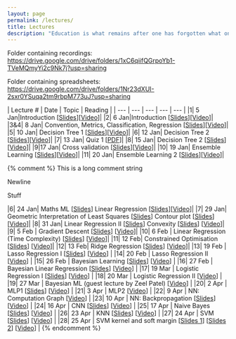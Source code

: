 ```yaml
---
layout: page
permalink: /lectures/
title: Lectures
description: "Education is what remains after one has forgotten what one has learned in school."
---
```


Folder containing recordings:
https://drive.google.com/drive/folders/1xC6qiifQGrpoYb1-TVeMQmyYi2c9Nk7j?usp=sharing

Folder containing spreadsheets:
https://drive.google.com/drive/folders/1Nr23dXUI-2sxr0YSuqa2tm9rbpM773uJ?usp=sharing

|  Lecture # | Date | Topic | Reading |
| --- | --- | --- | --- | --- |
|1| 5 Jan|Introduction [[Slides](../lectures/1-introduction.pdf)][[Video](https://drive.google.com/file/d/1qv6sDH12C3Cw2EIcBGFOWHMMbO53JHgk/view?usp=sharing)]|
|2| 6 Jan|Introduction [[Slides](../lectures/1-introduction.pdf)][[Video](https://drive.google.com/file/d/1kqmYZGIh_094UpVOvsFSJuJVI_vB-KlW/view?usp=sharing)]|
|3&4| 8 Jan| Convention, Metrics, Classification, Regression [[Slides](../lectures/accuracy.pdf)][[Video]( https://drive.google.com/file/d/1PWMVticrPbjWywqxCEgsXoCbMvZ43OJ6/view?usp=sharing)]|
|5| 10 Jan| Decision Tree 1 [[Slides](../lectures/decision-tree-1.pdf)][[Video](https://drive.google.com/file/d/1x7_OXxrMJHEGcZPpJj5RgwYwyi_EBY4i/view?usp=sharing)]|
|6| 12 Jan| Decision Tree 2 [[Slides](../lectures/decision-tree-1.pdf)][[Video](https://drive.google.com/file/d/1wrIA_oRC34_14Vxf0mjduCw0HcAXbdoi/view?usp=sharing)]|
|7| 13 Jan| Quiz 1 [[PDF](../lectures/Quiz1.pdf)]|
|8| 15 Jan| Decision Tree 2 [[Slides](../lectures/decision-tree-2-bias-variance-1.pdf)][[Video](https://drive.google.com/file/d/1jJD_fdVdUoZ8qE7iLaK2W2aPviR1MK-9/view?usp=sharing)]|
|9|17 Jan| Cross validation [[Slides](../lectures/decision-tree-2-bias-variance-1.pdf)][[Video](https://drive.google.com/file/d/18TttLoNNaZlZEo8AaMntCE-8zSjax3m6/view?usp=sharing)]|
|10| 19 Jan| Ensemble Learning [[Slides](../lectures/ensemble.pdf)][[Video](https://drive.google.com/file/d/10WzkcXE99w5NCuatSoK9CI5SADwudbnt/view?usp=sharing)]|
|11| 20 Jan| Ensemble Learning 2 [[Slides](../lectures/ensemble.pdf)][[Video](https://drive.google.com/file/d/1zdklV1RikvAC2uj7YJRtsIzfsiOifKzJ/view?usp=sharing)]|

{% comment %}
This is a long comment string 

Newline

Stuff




|6| 24 Jan| Maths ML [[Slides](../lectures/ml-maths-1.pdf)] Linear Regression [[Slides](../lectures/linear-regression.pdf)][[Video](https://iitgnacin-my.sharepoint.com/:v:/g/personal/nipun_batra_iitgn_ac_in/ETTKiHJo-glAvIDEjLoeIXIBiNH3KAQpTS8OfkfKWpkliQ?e=wwpFee)]|
|7| 29 Jan| Geometric Interpretation of Least Squares [[Slides](../lectures/geometric-regression.pdf)] Contour plot [[Slides](../lectures/contour.pdf)][[Video](https://iitgnacin-my.sharepoint.com/:v:/g/personal/nipun_batra_iitgn_ac_in/EYdl3pO8NihIlg4cDpEbuxkBekx-SxibWaMh7rCkq7NI8Q?e=H9FanK)]|
|8| 31 Jan| Linear Regression II [[Slides](../lectures/linear-regression-2.pdf)] Convexity [[Slides](../lectures/convexity.pdf)] [[Video](https://iitgnacin-my.sharepoint.com/:v:/g/personal/nipun_batra_iitgn_ac_in/ES3jFXCvNc1Cry-j0vKkp7YBXNpL6BgeIxI6UtApq6-i8Q?e=xfZU5N)]|
|9| 5 Feb | Gradient Descent [[Slides](../lectures/Gradient-descent.pdf)] [[Video](https://iitgnacin-my.sharepoint.com/:v:/g/personal/nipun_batra_iitgn_ac_in/EbYvSUDFUQtDss3o9ymHah8BBojAml3ZX8LcqEd6D9tHrA?e=UXXeuw)]|
|10| 6 Feb | Linear Regression (Time Complexity) [[Slides](../lectures/normal-timecomplexity.pdf)] [[Video](https://iitgnacin-my.sharepoint.com/:v:/g/personal/nipun_batra_iitgn_ac_in/ERfGUKhtjZ5NqLy11kOGFLAB_1nxPQy-NH-naOA9yrtfZA?e=aD23hn)]|
|11| 12 Feb| Constrained Optimisation [[Slides](../lectures/ml-maths-3.pdf)] [[Video](https://iitgnacin-my.sharepoint.com/:v:/g/personal/nipun_batra_iitgn_ac_in/ERvzFFkA2s1Cnfm8hLdoLWkBT9nAEaDRlM00iIdzb_e0rQ?e=jbqrnq)]|
|12| 13 Feb| Ridge Regression [[Slides](../lectures/ridge-regression.pdf)] [[Video](https://iitgnacin-my.sharepoint.com/:v:/g/personal/nipun_batra_iitgn_ac_in/EferPGBdiK5Oqriaca4yLcMBMqfutZZp5Y-avIBsAlSNoA?e=GkDAlE)]|
|13| 19 Feb | Lasso Regression I [[Slides](../lectures/lasso-regression.pdf)] [[Video](https://iitgnacin-my.sharepoint.com/:v:/g/personal/nipun_batra_iitgn_ac_in/Ebnm8dB1RCpFsHeqBINbFXcBsJVW1A_momxDjYK2n0ABGA?e=cXSYON)] |
|14| 20 Feb | Lasso Regression II [[Video](https://iitgnacin-my.sharepoint.com/:v:/g/personal/nipun_batra_iitgn_ac_in/Ea-4Xaui_ypAjXcLW4Lp0GABCDtdbGKUiOkIF7xFLaADPQ?e=Jdntql)] |
|15| 26 Feb | Bayesian Learning [[Slides](../lectures/bayesian1.pdf)] [[Video](https://iitgnacin-my.sharepoint.com/:v:/g/personal/nipun_batra_iitgn_ac_in/EcdwPxtMJdBPqmj0HJw4U_IBTd40CaHUB9bAomYkE8P_lQ?e=OJRjce)] |
|16| 27 Feb | Bayesian Linear Regression [[Slides](../lectures/bayesian-regression1.pdf)] [[Video](https://iitgnacin-my.sharepoint.com/:v:/g/personal/nipun_batra_iitgn_ac_in/EXmaxtjeVr9Lj_2g7YHOyWABdtIiaS5r40Li_FsOD6NnNQ?e=FV9bgJ)] |
|17| 19 Mar | Logistic Regression I [[Slides](../lectures/logistic-regression.pdf)] [[Video](https://iitgnacin-my.sharepoint.com/:v:/g/personal/nipun_batra_iitgn_ac_in/EX3J6T1UmyRFs-T7kBxXMeUBxUlXi61kZD0Rj7y7f_qB6w?e=dPnzwV)] |
|18| 20 Mar | Logistic Regression II [[Video](https://iitgnacin-my.sharepoint.com/:v:/g/personal/nipun_batra_iitgn_ac_in/EW91sbieKYBBi3EWstK3DWMBFh7HU7VFZpAIh3iSwgilxg?e=DPgIkA)] |
|19| 27 Mar | Bayesian ML (guest lecture by Zeel Patel) [[Video](https://iitgnacin-my.sharepoint.com/:v:/g/personal/nipun_batra_iitgn_ac_in/Eb0qu0klbAxJvOmaIpw9ziMBvz0i9ds_EvdAwcSU8_GR6g?e=JNgx8w)] |
|20| 2 Apr | MLP1 [[Slides](../lectures/23-neural-networks.pdf)] [[Video](https://iitgnacin-my.sharepoint.com/:v:/g/personal/nipun_batra_iitgn_ac_in/EcfsbqKoBE5DhOb1nRyyx_0B16Fp9xKD8UfIU9rFZ7tiTg?e=jF4wZs)] |
|21| 3 Apr | MLP2 [[Video](https://iitgnacin-my.sharepoint.com/:v:/g/personal/nipun_batra_iitgn_ac_in/ERENiHx7neFDvqJE2B6m2YEBiMdP1c7NcrLJZlboqrsv1g?e=USRJ0V)] |
|22| 9 Apr | NN: Computation Graph [[Video](https://iitgnacin-my.sharepoint.com/:v:/g/personal/nipun_batra_iitgn_ac_in/EY4w920r2GpDrwOCmkJcQaQBTTeVFCXxcCuZGvONkBaePQ?e=ynuLrV)] |
|23| 10 Apr | NN: Backpropagation [[Slides](../lectures/backprop.pdf)] [[Video](https://iitgnacin-my.sharepoint.com/:v:/g/personal/nipun_batra_iitgn_ac_in/EbNqTOOp7tNEnGlBAYibgJUB-5Aju6Kg9IKNCXr4sI84_Q?e=Q2c4ir)] |
|24| 16 Apr | CNN [[Slides](../lectures/24-CNN.pdf)] [[Video](https://iitgnacin-my.sharepoint.com/:v:/g/personal/nipun_batra_iitgn_ac_in/ESUaJ1mqCL1CirvaHkQLAIkBgTtaAMuE8X2pSKg6OJ-8tg?e=P0TIiB)] |
|25| 17 Apr | Naive Bayes [[Slides](../lectures/bayesian-nets.pdf)] [[Video](https://iitgnacin-my.sharepoint.com/:v:/g/personal/nipun_batra_iitgn_ac_in/EWKZmzwSH7NDke79lVgwgXMBoaXsOCC6C-6tUvkD8EgjqA?e=dLyw85)] |
|26| 23 Apr | KNN [[Slides](../lectures/30-knn.pdf)] [[Video](https://iitgnacin-my.sharepoint.com/:v:/g/personal/nipun_batra_iitgn_ac_in/EbLIrkWnrsJHmcYyfM95qIwBv_NBvfni95rEB6xI-l6GaA?e=TEQm70)] |
|27| 24 Apr | SVM [[Slides](../lectures/svm-intro.pdf)] [[Video](https://iitgnacin-my.sharepoint.com/:v:/g/personal/nipun_batra_iitgn_ac_in/EZ3-e1RuqMtLp0M2_7qRFrEBGanIxTg8oO1pu4XGR5Y74g?e=IrlDUe)] |
|28| 25 Apr | SVM kernel and soft margin [[Slides 1](../lectures/svm-kernel.pdf)] [[Slides 2](../lectures/svm-soft-margin.pdf)] [[Video](https://iitgnacin-my.sharepoint.com/:v:/g/personal/nipun_batra_iitgn_ac_in/ERTPuf5Tx7ZAv9hpJWm5BssBZnJ4RBs9ntySOcJ_lxUcDA?e=7yF2T6)] |
{% endcomment %}

